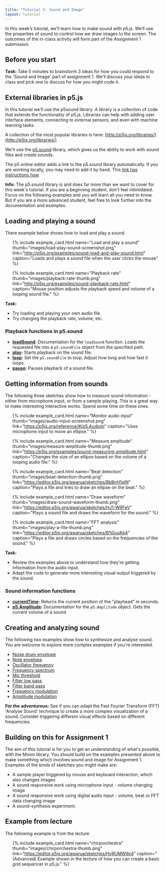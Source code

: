 ```yaml
---
title: "Tutorial 5: Sound and Image"
layout: tutorial
---
```


<p class="lead">
  In this week’s tutorial, we'll learn how to make sound with p5.js.
  We’ll use the properties of sound to control how we draw images to the
  screen. The outcomes of the in-class activity will form part of the
  Assignment 1 submission.
</p>

## Before you start

<p class="task">
  <strong>Task:</strong> Take 5 minutes to brainstorm 3 ideas for how you could
  respond to the 'Sound and Image' part of assignment 1. We'll discuss your
  ideas in class and pick one to discuss for how you might code it.
</p>

## External libraries in p5.js

<!-- TODO: Add a diagram of how p5.js relates to javascript / html / css -->

In this tutorial we'll use the p5sound library. A library is a collection of
code that extends the functionality of p5.js. Libraries can help with adding
user interface elements, connecting to external sensors, and even with machine
learning tasks.

A collection of the most popular libraries is here:
[http://p5js.org/libraries/](http://p5js.org/libraries/)

We'll use the [p5.sound](http://p5js.org/reference/#/libraries/p5.sound)
library, which gives us the ability to work with sound files and create sounds.

The p5 online editor adds a link to the p5.sound library automatically. If you
are working locally, you may need to add it by hand. This
[link has instructions how](http://p5js.org/libraries/#using-a-library).

<p class="info">
  <strong>Info:</strong> The p5.sound library is and does
  far more than we want to cover for this week's tutorial. If you are a
  beginning student, don't feel intimidated. Focus on the following examples
  and you will learn all you need to know. But if you are a more
  advanced student, feel free to look further into the
  documentation and examples.
</p>

## Loading and playing a sound

There example below shows how to load and play a sound.

<ul class="code-list">

{% include example_card.html name="Load and play a sound" thumb="images/load-play-sound-screenshot.png" link="http://p5js.org/examples/sound-load-and-play-sound.html" caption="Loads and plays a sound file when the user clicks the mouse" %}

{% include example_card.html name="Playback rate" thumb="images/playback-rate-thumb.png" link="http://p5js.org/examples/sound-playback-rate.html" caption="Mouse position adjusts the playback speed and volume of a looping sound file." %}

</ul>

<div class="task">
  <strong>Task:</strong>
  <ul>
    <li>
      Try loading and playing your own audio file.
    </li>
    <li>
      Try changing the playback rate, volume, etc.
    </li>
  </ul>
</div>

### Playback functions in p5.sound

* **[loadSound](http://p5js.org/reference/#/p5.SoundFile/loadSound):**
  Documentation for the `loadSound` function. Loads the requested file into
  a `p5.soundFile` object from the specified path.
* **[play](http://p5js.org/reference/#/p5.SoundFile/play):**
  Starts playback on the sound file.
* **[loop](http://p5js.org/reference/#/p5.SoundFile/loop):**
  Set the `p5.soundFile` to loop. Adjust how long and how fast it loops.
* **[pause](http://p5js.org/reference/#/p5.SoundFile/pause):**
  Pauses playback of a sound file.

## Getting information from sounds

The following three sketches show how to measure sound information - either
from microphone input, or from a sample playing. This is a great way to make
interesting interactive works. Spend some time on these ones.

<ul class="code-list">

{% include example_card.html name="Monitor audio input" thumb="images/audio-input-screenshot.png" link="https://p5js.org/reference/#/p5.AudioIn" caption="Uses microphone input to move an ellipse." %}

{% include example_card.html name="Measure amplitude" thumb="images/measure-amplitude-thumb.png" link="https://p5js.org/examples/sound-measuring-amplitude.html" caption="Changes the size of an ellipse based on the volume of a looping audio file." %}

{% include example_card.html name="Beat detection" thumb="images/beat-detection-thumb.png" link="https://editor.p5js.org/awarua/sketches/BkBnH1qlN" caption="Plays a file and tries to draw an ellipse on the beat." %}

{% include example_card.html name="Draw waveform" thumb="images/draw-sound-waveform-thumb.png" link="https://editor.p5js.org/awarua/sketches/HJ1-WRFeV" caption="Plays a sound file and draws the waveform for the sound." %}

{% include example_card.html name="FFT analysis" thumb="images/play-a-file-thumb.png" link="https://editor.p5js.org/awarua/sketches/B1jGusKe4" caption="Plays a file and draws circles based on the frequencies of the sound." %}

<!-- TODO: I *think* it should be possible to achieve something similar in 
           p5.sound, but will need more time to figure it out...

{% include example_card.html name="Frequency Energy beat detection" thumb="images/fft-beat-detection-thumb.png" link="https://editor.p5js.org/awarua/sketches/SyOwiJqxV" caption="Tries to identify beats at different frequencies in a sound file." %}

-->

</ul>

<div class="task">
  <strong>Task:</strong>
  <ul>
    <li>
      Review the examples above to understand how they're getting
      information from the audio input.
    </li>
    <li>
      Adapt the code to generate more interesting visual output triggered
      by the sound.
    </li>
  </ul>
</div>

### Sound information functions

* **[currentTime](http://p5js.org/reference/#/p5.SoundFile/currentTime):**
  Returns the current position of the "playhead" in seconds.
* **[p5.Amplitude](http://p5js.org/reference/#/p5.Amplitude):**
  Documentation for the `p5.Amplitude` object. Gets the current volume of a sound

<!-- TODO: I don't think this is directly translateable
* **[Waveforms](http://code.compartmental.net/minim/audiobuffer_method_get.html):**
  Documentation for the `get` function. Gets the i<sup>th</sup> sample in the
  buffer
-->

## Creating and analyzing sound

The following two examples show how to synthesize and analyse sound. You are
welcome to explore more complex examples if you're interested.

<!-- TODO: Link to p5.sound functions for this

<ul class="code-list">

{% include captioned_card.html title="Synthesize Sound" name="SynthesizeSound" example_dir="online-examples" do_not_link=true caption="SynthesizeSound is a sketch which creates a basic oscillator and   lets the user manipulate the parameters: Frequency, Amplitude and waveform." %}

{% include captioned_card.html title="Analyse Sound" name="AnalyzeSound" example_dir="online-examples" do_not_link=true caption="FFT = Fast Fourier Transform - which converts a time domain signal into frequency domain.  In short, makes those EQ graphics showing different frequency bands." %}

</ul>

-->

* [Noise drum envelope](https://p5js.org/examples/sound-noise-drum-envelope.html)
* [Note envelope](https://p5js.org/examples/sound-note-envelope.html)
* [Oscillator frequency](https://p5js.org/examples/sound-oscillator-frequency.html)
* [Frequency spectrum](https://p5js.org/examples/sound-frequency-spectrum.html)
* [Mic threshold](https://p5js.org/examples/sound-mic-threshold.html)
* [Filter low pass](https://p5js.org/examples/sound-filter-lowpass.html)
* [Filter band pass](https://p5js.org/examples/sound-filter-bandpass.html)
* [Frequency modulation](https://p5js.org/examples/sound-frequency-modulation.html)
* [Amplitude modulation](https://p5js.org/examples/sound-amplitude-modulation.html)

<p class="task">
  <strong>For the adventurous:</strong>
  See if you can adapt the Fast Fourier Transform (FFT) 'Analyse Sound'
  technique to create a more complex visualization of a sound. Consider
  triggering different visual effects based on different frequencies.
</p>  

## Building on this for Assignment 1

The aim of this tutorial is for you to get an understanding of what's possible,
with the Minim library. You should build on the examples presented above to
make something which involves sound and image for Assignment 1. Examples of
the kinds of sketches you might make are:

* A sample player triggered by mouse and keyboard interaction, which also changes
  images
* A sound responsive work using microphone input - volume changing image
* A sound responsive work using digital audio input - volume, beat or FFT data
  changing image
* A sound-synthesis experiment.

## Example from lecture

The following example is from the lecture

<ul class="code-list">

<!-- TODO: I'm not sure it's worth porting the following to p5.js

{% include captioned_card.html name="simple_audio_input" example_dir="tutor-examples" do_not_link=true caption="A sketch which draws the current volume from the audio input." %}

{% include captioned_card.html name="beat_grid" example_dir="tutor-examples" do_not_link=true caption="Adapted from the beat detection above. Uses a song to generate a pleasing visual pattern. This shows how you can adapt the simple examples above to generate more complex and interesting visual outputs." %}

-->

{% include example_card.html name="chirporchestra" thumb="images/chirporchestra-thumb.png" link="https://editor.p5js.org/awarua/sketches/HyRUMW9x4" caption="(Advanced) Example shown in the lecture of how you can create a basic grid sequencer in p5.js." %}

</ul>

<!-- TODO: The Processing sound tutorial isn't ported to p5.js yet.

## Further tutorial

<ul class="code-list">
  <li>
    <a class="title-link" target="_blank" href="https://processing.org/tutorials/sound/">Processing Sound Tutorial</a>
    <a class="img-link" target="_blank" href="https://processing.org/tutorials/sound/">
      <img src="/bbcswebdav/courses/DXB303_18se1/tutorials/tut05/images/sound_tutorial.png">
    </a>
    A detailed tutorial on the use of sound in Processing.
  </li>
</ul>

-->